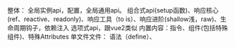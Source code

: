 整体：
全局实例api，配置，全局通用api。
组合式api(setup函数)、响应核心(ref、reactive、readonly)、响应工具（to is）、响应进阶(shallow浅，raw)、生命周期钩子，依赖注入
选项式api，跟vue2类似
内置内容：指令、组件(包括特殊组件)、特殊Attributes
单文件文件： 语法（define）、 <script setup>、css功能、 逻辑复用(组合式函数(替代mixin)，自定义指令，插件)
进阶api：渲染h函数。

详细：
全局API
createApp()  创建一个应用实例
app.mount() 将应用实例挂载在一个容器元素中。
app.unmount() 卸载一个已挂载的应用实例
app.component() 注册一个全局组件
app.directive() 注册一个全局指令
app.use()  安装一个插件 (插件里面install)
app.mixin() 全局混入，Vue3不推荐使用，推荐使用组合函数替代
app.provide()  全局注入
app.runWithContent() 使用当前应用作为注入上下文执行回调函数。
app.version  Vue 版本号
全局配置：
app.config.errorHandler 用于为应用内抛出的未捕获错误指定一个全局处理函数。
app.config.globalProperties 添加全局属性

通用：
version 暴露当前所使用的 Vue 版本 import { version } from 'vue'
nextTick() 等待下一次 DOM 更新刷新的工具方法
defineComponent()  定义同步组件
defineAsyncComponent() 定义一个异步组件，它在运行时是懒加载的。
defineCustomElement() 返回一个原生的自定义组件

选项式api跟vue2差不多。 

组合式api：
setup() 通常情况不使用。 1. 非文件组件中使用组合式API。 2. 选项式API的组件集成组合API的代码。

响应式：核心
ref()  响应式，ref都可以解决。可传基础值和对象 使用：const count = ref(0) 代码中使用 count.value  template模版中使用 {{count}}
computed()  使用 const plusOne = computed(() => count.value + 1) ； import {computed} from 'vue'
reacive() 返回一个对象的响应式代理。 使用const obj = reactive({ count }) 直接访问 obj.count 不需要的.value
readonly()  只读。 可接受普通对象或者ref
watchEffect()  watch的立即执行版本，会自动监听函数下面的响应变量执行。 开始立即执行一次。 watchEffect(callback)，可返回取消函数
watchPostEffect()  Vue的Dom刷新之后执行的 watch。 也是立即执行。 
watchSyncEffect() 不常用 Dom更新之前触发的watch
watch()  watch(count, (count, prevCount) => {}) watch监听必须先执行监听内容，watchEffect不需要指定(更好用)。 参数：immediate(立即执行)， deep(深度监听)，flush(dom更新后触发)， onTrack / onTrigger(开发调试用)，once(一次)

响应式：工具
isRef()  检查某个值是否为 ref
unRef()  如果参数是 ref，则返回内部值，否则返回参数本身。 val = isRef(val) ? val.value : val 计算的一个语法糖
toRef() 基于响应式对象上的一个属性，创建一个对应的 ref。相当于别名， toRef与原有的ref 互相影响。
toValue()  toValue和 unRef类似。 
toRefs()  将一个响应式对象转换为一个普通对象，每个子属性都是响应式的。  解构的变量是响应式的  
function useFeatureX() {
  const state = reactive({
    foo: 1,
    bar: 2
  })

  // ...基于状态的操作逻辑

  // 在返回时都转为 ref
  return toRefs(state)
}

// 可以解构而不会失去响应性
const { foo, bar } = useFeatureX()

isProxy()  检查一个对象是否是由 reactive()、readonly()、shallowReactive() 或 shallowReadonly() 创建的代理。
isReactive() 检查一个对象是否是由 reactive() 或 shallowReactive() 创建的代理。
isReadonly() 检查传入的值是否为只读对象。只读对象的属性可以更改，但他们不能通过传入的对象直接赋值。

响应式：进阶 (大部分都不常用)
shallowRef()  ref() 的浅层作用形式。 对象的子对象不会触发响应式
triggerRef() 强制触发依赖于一个浅层 ref 。  通常在对浅引用的内部值进行深度变更后使用
customRef() 创建一个自定义的 ref，显式声明对其依赖追踪和更新触发的控制方式。例子：创造一个防抖ref，只再上一次更新后多久才再更新。
shallowReactive() reactive() 的浅层作用形式。谨慎使用，不常用。
shallowReadonly()  readonly() 的浅层作用形式， 不常用。
toRaw()  根据一个 Vue 创建的代理返回其原始对象。 console.log(toRaw(reactiveFoo) === foo) // true
markRaw() 将一个对象标记为不可被转为代理。返回该对象本身。 不常用
effectScope() 创建一个 effect 作用域，可以捕获其中所创建的响应式副作用 (即计算属性和侦听器)，这样捕获到的副作用可以一起处理。
getCurrentScope() 如果有的话，返回当前活跃的 effect 作用域。 
onScopedDispose() 在当前活跃的 effect 作用域上注册一个处理回调函数。当相关的 effect 作用域停止时会调用这个回调函数。

生命周期钩子
onBeforeMount() 注册一个钩子，在组件被挂载之前被调用。
onMounted()    注册一个回调函数，在组件挂载完成后执行。
onBeforeUpdate() 注册一个钩子，在组件即将因为响应式状态变更而更新其 DOM 树之前调用。
onUpdated()    注册一个回调函数，在组件因为响应式状态变更而更新其 DOM 树之后调用。
onBeforeUnmount() 注册一个钩子，在组件实例被卸载之前调用。
onUnmounted()  注册一个回调函数，在组件实例被卸载之后调用。
onErrorCatured()  注册一个钩子，在捕获了后代组件传递的错误时调用。
onRenderTracked()  (开发调试)注册一个调试钩子，当组件渲染过程中追踪到响应式依赖时调用。
onRenderTriggered() (开发调试) 注册一个调试钩子，当响应式依赖的变更触发了组件渲染时调用。
onActivated()      <KeepAlive> 组件激活时调用。
onDeactivated()    <KeepAlive> 组件失活时调用。
onServerPrefetch()  注册一个异步函数，在组件实例在服务器上被渲染之前调用。
依赖注入
provide()  提供一个值，可以被后代组件注入。 import { ref, provide } from 'vue' //静态provide('path', '/project/') //响应式 const count = ref(0);  provide('count', count)

inject() 注入一个由祖先组件或整个应用 (通过 app.provide()) 提供的值。 const path = inject('path')
hasInjectionContext() 不常用 如果 inject() 可以在错误的地方 (例如 setup() 之外) 被调用而不触发警告，则返回 true。

内置内容：
指令
v-text  绑定文字 v-text="xx" 等同于 {{xx}}
v-html 更新元素的 innerHTML。 绑定html格式的内容。
v-show  元素可见性， display:none。不显示，dom是通过css隐藏的。
v-if    来条件性地渲染元素或者模板片段。 不显示 dom就没创建
v-else-if 
v-else
v-for   列表渲染
v-on  缩写@  添加事件监听器。  @[event]="doThis" 动态事件
修饰符
.stop - 调用 event.stopPropagation()。
.prevent - 调用 event.preventDefault()。
.capture - 在捕获模式添加事件监听器。
.self - 只有事件从元素本身发出才触发处理函数。
.{keyAlias} - 只在某些按键下触发处理函数。
.once - 最多触发一次处理函数。
.left - 只在鼠标左键事件触发处理函数。
.right - 只在鼠标右键事件触发处理函数。
.middle - 只在鼠标中键事件触发处理函数。
.passive - 通过 { passive: true } 附加一个 DOM 事件。

v-bind 缩写 :  动态的绑定一个或多个 attribute，也可以是组件的 prop。  :[key] 动态 attribute 名的缩写
修饰符
.camel - 将短横线命名的 attribute 转变为驼峰式命名。
.prop - 强制绑定为 DOM property。
.attr - 强制绑定为 DOM attribute

v-model 在表单输入元素或组件上创建双向绑定。
修饰符
.lazy - 监听 change 事件而不是 input
.number - 将输入的合法字符串转为数字
.trim - 移除输入内容两端空格

v-slot  用于声明具名插槽或是期望接收 props 的作用域插槽。 使用：
<template v-slot:header>
Header content
</template>

v-pre 跳过该元素及其所有子元素的编译。
v-once 仅渲染元素和组件一次，并跳过之后的更新。
v-memo <div v-memo="[valueA, valueB]"> 如果数组里的每个值都与最后一次的渲染相同，那么整个子树的更新将被跳过。
<div v-for="item in list" :key="item.id" v-memo="[item.id === selected]">
  <p>ID: {{ item.id }} - selected: {{ item.id === selected }}</p>
  <p>...more child nodes</p>
</div>
只有当该项的被选中状态改变时才需要更新，这使得每个选中状态没有变的项能完全重用之前的 vnode 并跳过差异比较。
注意：当搭配 v-for 使用 v-memo，确保两者都绑定在同一个元素上

v-cloak 用于隐藏尚未完成编译的 DOM 模板。
//css
[v-cloak] {
  display: none;
}
<div v-cloak>
  {{ message }}
</div>

组件
<Transition>  为单个元素或组件提供动画过渡效果。
<TransitionGroup> 为列表中的多个元素或组件提供过渡效果。
<KeepAlive> 缓存包裹在其中的动态切换组件。
<Teleport>  将其插槽内容渲染到 DOM 中的另一个位置。 比如再模态弹出指定再body上弹出。
<Suspense>。用于协调对组件树中嵌套的异步依赖的处理。 ？？还在实验阶段
特殊元素 
<component>  <component :is="view" />
<slot>   表示模板中的插槽内容出口。
<template>  当我们想要使用内置指令而不在 DOM 中渲染元素时，<template> 标签可以作为占位符使用。
特殊attributes
key  作为 Vue 的虚拟 DOM 算法提示，在比较新旧节点列表时用于识别 vnode。 有时候加key强制更新某个组件。
ref 用于注册模板引用。  <p ref="p">hello</p>  const p = ref() //p就是这个dom节点
is 用于绑定动态组件。

单文件组件
语法定义 
<script setup lang="ts"></script> <template></template> <style lang="scss" scoped>

<script setup> 简介：
响应：
<script setup>
import { ref } from 'vue'

const count = ref(0)
</script>
组件使用： 直接import之后就可以使用了

加载文件夹组件并使用：
import * as Form from './form-components'
<template>
  <Form.Input>
    <Form.Label>label</Form.Label>
  </Form.Input>
</template>


自定义指令，附和命名规范可直接使用：
const vMyDirective = {
  beforeMount: (el) => {
    // 在元素上做些操作
  }
}
<template>
  <h1 v-my-directive>This is a Heading</h1>
</template>

defineProps： 定义props ， withDefaults 定义props
defineEmits： 定义emit通知
defineModel()  定义model信息， prop 名称将默认为 "modelValue"。可以自定义/
defineExpose() 暴露一些方法，默认setup不会暴露组件的方法或变量， 可以通过该属性添加
defineOptions()  声明组件选项的不常用。
defineSlots()  这个宏可以用于为 IDE 提供插槽名称和 props 类型检查的类型提示。
useSlots()、useAttrs()使用插槽和 attr 用的很少 import { useSlots, useAttrs } from 'vue' 
可以在setup中直接使用异步 await
<script setup lang="ts" generic="T"> 支持泛型

CSS功能
scoped 组件作用域 <style scoped>
:deep()  深度选择器，组件作用域css想影响其他的组件 <style scoped>  .a :deep(.b) {}
:slotted(div) 影响插槽的样式
:global(.red) 把一个内部选择器，变为全局
一个组件可以加多个 style   <style>  <style scoped>
<style module>  标签会被编译为 CSS Modules 。 $style暴露给tmplate和script使用
<style module="classes"> 可以指定名字   <p :class="classes.red">red</p> 默认是$style
useCssModule 在组合api中使用，css的声明。useCssModule()/ useCssModule('classes') 
v-bind()  style中使用js的变量。let color = 'red';  color: v-bind(color);


进阶API：跟jsx，代码渲染开发有关系的。
h()  渲染函数  import { h } from 'vue'  h('div')
mergeProps() 合并规则定义，默认同名是覆盖，可以通过这个函数改
cloneVNode() 克隆一个 vnode。 const original = h('div') const cloned = cloneVNode(original, { id: 'foo' })
isVNode()   判断一个值是否为 vnode 类型。
resolveComponent()   按名称手动解析已注册的组件。
resolveDirective() 按名称手动解析已注册的指令。
withDirectives() h函数中，添加自定义指令 
withModifiers() h函数汇总，添加v-on修饰



